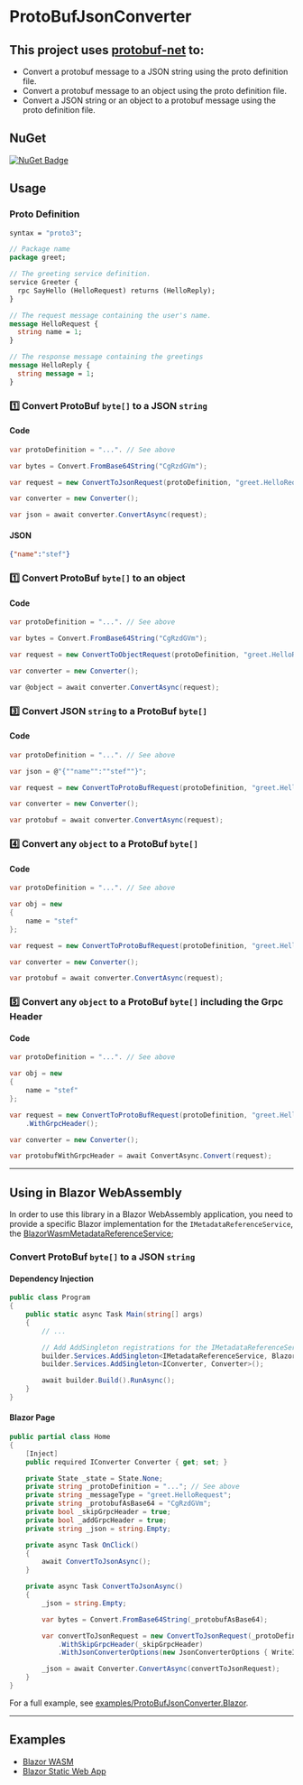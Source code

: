 # ProtoBufJsonConverter

## This project uses [protobuf-net](https://github.com/protobuf-net/protobuf-net) to:
- Convert a protobuf message to a JSON string using the proto definition file.
- Convert a protobuf message to an object using the proto definition file.
- Convert a JSON string or an object to a protobuf message using the proto definition file.

## NuGet
[![NuGet Badge](https://buildstats.info/nuget/ProtoBufJsonConverter)](https://www.nuget.org/packages/ProtoBufJsonConverter) 

## Usage

### Proto Definition
``` proto
syntax = "proto3";

// Package name
package greet;

// The greeting service definition.
service Greeter {
  rpc SayHello (HelloRequest) returns (HelloReply);
}

// The request message containing the user's name.
message HelloRequest {
  string name = 1;
}

// The response message containing the greetings
message HelloReply {
  string message = 1;
}
```

### :one: Convert ProtoBuf `byte[]` to a JSON `string`

#### Code
``` csharp
var protoDefinition = "...". // See above

var bytes = Convert.FromBase64String("CgRzdGVm");

var request = new ConvertToJsonRequest(protoDefinition, "greet.HelloRequest", bytes);

var converter = new Converter();

var json = await converter.ConvertAsync(request);
```

#### JSON
``` json
{"name":"stef"}
```

### :one: Convert ProtoBuf `byte[]` to an object

#### Code
``` csharp
var protoDefinition = "...". // See above

var bytes = Convert.FromBase64String("CgRzdGVm");

var request = new ConvertToObjectRequest(protoDefinition, "greet.HelloRequest", bytes);

var converter = new Converter();

var @object = await converter.ConvertAsync(request);
```

### :three: Convert JSON `string` to a ProtoBuf `byte[]`
#### Code
``` csharp
var protoDefinition = "...". // See above

var json = @"{""name"":""stef""}";

var request = new ConvertToProtoBufRequest(protoDefinition, "greet.HelloRequest", json);

var converter = new Converter();

var protobuf = await converter.ConvertAsync(request);
```

### :four: Convert any `object` to a ProtoBuf `byte[]`
#### Code
``` csharp
var protoDefinition = "...". // See above

var obj = new
{
    name = "stef"
};

var request = new ConvertToProtoBufRequest(protoDefinition, "greet.HelloRequest", obj);

var converter = new Converter();

var protobuf = await converter.ConvertAsync(request);
```

### :five: Convert any `object` to a ProtoBuf `byte[]` including the Grpc Header
#### Code
``` csharp
var protoDefinition = "...". // See above

var obj = new
{
    name = "stef"
};

var request = new ConvertToProtoBufRequest(protoDefinition, "greet.HelloRequest", obj)
    .WithGrpcHeader();

var converter = new Converter();

var protobufWithGrpcHeader = await ConvertAsync.Convert(request);
```

---

## Using in Blazor WebAssembly
In order to use this library in a Blazor WebAssembly application, you need to provide a specific Blazor implementation for the `IMetadataReferenceService`, the [BlazorWasmMetadataReferenceService](...);


### Convert ProtoBuf `byte[]` to a JSON `string`

#### Dependency Injection
``` csharp
public class Program
{
    public static async Task Main(string[] args)
    {
        // ...

        // Add AddSingleton registrations for the IMetadataReferenceService and IConverter
        builder.Services.AddSingleton<IMetadataReferenceService, BlazorWasmMetadataReferenceService>();
        builder.Services.AddSingleton<IConverter, Converter>();

        await builder.Build().RunAsync();
    }
}
```

#### Blazor Page
``` csharp
public partial class Home
{
    [Inject]
    public required IConverter Converter { get; set; }

    private State _state = State.None;
    private string _protoDefinition = "..."; // See above
    private string _messageType = "greet.HelloRequest";
    private string _protobufAsBase64 = "CgRzdGVm";
    private bool _skipGrpcHeader = true;
    private bool _addGrpcHeader = true;
    private string _json = string.Empty;

    private async Task OnClick()
    {
        await ConvertToJsonAsync();
    }

    private async Task ConvertToJsonAsync()
    {
        _json = string.Empty;

        var bytes = Convert.FromBase64String(_protobufAsBase64);

        var convertToJsonRequest = new ConvertToJsonRequest(_protoDefinition, _messageType, bytes)
            .WithSkipGrpcHeader(_skipGrpcHeader)
            .WithJsonConverterOptions(new JsonConverterOptions { WriteIndented = true });

        _json = await Converter.ConvertAsync(convertToJsonRequest);
    }
}
```

For a full example, see [examples/ProtoBufJsonConverter.Blazor](https://github.com/StefH/ProtoBufJsonConverter/tree/main/examples/ProtoBufJsonConverter.Blazor).

---

## Examples
- [Blazor WASM](https://wonderful-beach-0d16cee03.4.azurestaticapps.net/)
- [Blazor Static Web App](https://zealous-desert-029b2f003.4.azurestaticapps.net/)